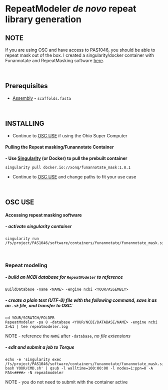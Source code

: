 # RepeatModeler *de novo* repeat library generation

## NOTE
If you are using OSC and have access to PAS1046, you should be able to repeat mask out of the box. I created a singularity/docker container with Funannotate and RepeatMasking software [here](https://hub.docker.com/r/xonq/funannotate_mask).


<br />

## Prerequisites
- [Assembly](https://gitlab.com/xonq/tutorials/-/blob/master/assembly.md) - `scaffolds.fasta`

<br />

## INSTALLING
- Continue to [OSC USE](https://gitlab.com/xonq/tutorials/-/blob/master/repeatmodeler.md#osc-use) if using the Ohio Super Computer

#### Pulling the Repeat masking/Funannotate Container
 
**- Use [Singularity](https://gitlab.com/xonq/tutorials/-/blog/master/containers.md) (or Docker) to pull the prebuilt container**
```
singularity pull docker.io://xonq/funannotate_mask:1.8.1
```

- Continue to [OSC USE](https://gitlab.com/xonq/tutorials/-/blob/master/repeatmodeler.md#osc-use) and change paths to fit your use case

<br />

## OSC USE
#### Accessing repeat masking software
##### - activate singularity container
```
singularity run /fs/project/PAS1046/software/containers/funannotate/funannotate_mask.sif
```

<br />

### Repeat modeling
##### - build an NCBI database for `RepeatModeler` to reference
```
BuildDatabase -name <NAME> -engine ncbi <YOUR/ASSEMBLY>
```

##### - create a plain text (UTF-8) file with the following command, save it as an `.sh` file, and transfer to OSC:

```
cd YOUR/SCRATCH/FOLDER
RepeatModeler -pa 8 -database <YOUR/NCBI/DATABASE/NAME> -engine ncbi 2>&1 | tee repeatmodeler.log
```
NOTE - reference the `NAME` after `-database`, *no file extensions*

##### - edit and submit a job to Torque
```
echo -e 'singularity exec /fs/project/PAS1046/software/containers/funannotate/funannotate_mask.sif bash YOUR/CMD.sh' | qsub -l walltime=100:00:00 -l nodes=1:ppn=8 -A PAS<####> -N repeatmodeler
```
NOTE - you do not need to submit with the container active
